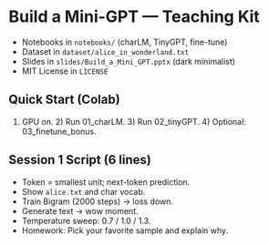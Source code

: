 # Build a Mini-GPT — Teaching Kit

- Notebooks in `notebooks/` (charLM, TinyGPT, fine-tune)
- Dataset in `dataset/alice_in_wonderland.txt`
- Slides in `slides/Build_a_Mini_GPT.pptx` (dark minimalist)
- MIT License in `LICENSE`

## Quick Start (Colab)
1) GPU on. 2) Run 01_charLM. 3) Run 02_tinyGPT. 4) Optional: 03_finetune_bonus.

## Session 1 Script (6 lines)
- Token = smallest unit; next-token prediction.
- Show `alice.txt` and char vocab.
- Train Bigram (2000 steps) → loss down.
- Generate text → wow moment.
- Temperature sweep: 0.7 / 1.0 / 1.3.
- Homework: Pick your favorite sample and explain why.
